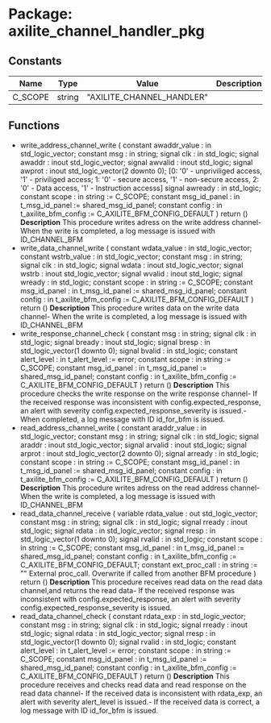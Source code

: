 # Package: axilite_channel_handler_pkg
## Constants
| Name    | Type   | Value                      | Description |
| ------- | ------ | -------------------------- | ----------- |
| C_SCOPE | string |  "AXILITE_CHANNEL_HANDLER" |             |
## Functions
- write_address_channel_write <font id="function_arguments">(    constant awaddr_value : in    std_logic_vector;
    constant msg          : in    string;
    signal   clk          : in    std_logic;
    signal   awaddr       : inout std_logic_vector;
    signal   awvalid      : inout std_logic;
    signal   awprot       : inout std_logic_vector(2 downto 0);  [0: '0' - unpriviliged access, '1' - priviliged access; 1: '0' - secure access, '1' - non-secure access, 2: '0' - Data access, '1' - Instruction accesss]
    signal   awready      : in    std_logic;
    constant scope        : in    string                := C_SCOPE;
    constant msg_id_panel : in    t_msg_id_panel        := shared_msg_id_panel;
    constant config       : in    t_axilite_bfm_config  := C_AXILITE_BFM_CONFIG_DEFAULT
  )</font> <font id="function_return">return ()</font>
**Description**
This procedure writes adress on the write address channel- When the write is completed, a log message is issued with ID_CHANNEL_BFM
- write_data_channel_write <font id="function_arguments">(    constant wdata_value  : in    std_logic_vector;
    constant wstrb_value  : in    std_logic_vector;
    constant msg          : in    string;
    signal   clk          : in    std_logic;
    signal   wdata        : inout std_logic_vector;
    signal   wstrb        : inout std_logic_vector;
    signal   wvalid       : inout std_logic;
    signal   wready       : in    std_logic;
    constant scope        : in    string                := C_SCOPE;
    constant msg_id_panel : in    t_msg_id_panel        := shared_msg_id_panel;
    constant config       : in    t_axilite_bfm_config  := C_AXILITE_BFM_CONFIG_DEFAULT
  )</font> <font id="function_return">return ()</font>
**Description**
This procedure writes data on the write data channel- When the write is completed, a log message is issued with ID_CHANNEL_BFM
- write_response_channel_check <font id="function_arguments">(    constant msg          : in    string;
    signal   clk          : in    std_logic;
    signal   bready       : inout std_logic;
    signal   bresp        : in    std_logic_vector(1 downto 0);
    signal   bvalid       : in    std_logic;
    constant alert_level  : in    t_alert_level         := error;
    constant scope        : in    string                := C_SCOPE;
    constant msg_id_panel : in    t_msg_id_panel        := shared_msg_id_panel;
    constant config       : in    t_axilite_bfm_config  := C_AXILITE_BFM_CONFIG_DEFAULT
  )</font> <font id="function_return">return ()</font>
**Description**
This procedure checks the write response on the write response channel- If the received response was inconsistent with config.expected_response,   an alert with severity config.expected_response_severity is issued.- When completed, a log message with ID id_for_bfm is issued.
- read_address_channel_write <font id="function_arguments">(    constant araddr_value : in    std_logic_vector;
    constant msg          : in    string;
    signal   clk          : in    std_logic;
    signal   araddr       : inout std_logic_vector;
    signal   arvalid      : inout std_logic;
    signal   arprot       : inout std_logic_vector(2 downto 0);
    signal   arready      : in    std_logic;
    constant scope        : in    string                := C_SCOPE;
    constant msg_id_panel : in    t_msg_id_panel        := shared_msg_id_panel;
    constant config       : in    t_axilite_bfm_config  := C_AXILITE_BFM_CONFIG_DEFAULT
  )</font> <font id="function_return">return ()</font>
**Description**
This procedure writes adress on the read address channel- When the write is completed, a log message is issued with ID_CHANNEL_BFM
- read_data_channel_receive <font id="function_arguments">(    variable rdata_value    : out   std_logic_vector;
    constant msg            : in    string;
    signal   clk            : in    std_logic;
    signal   rready         : inout std_logic;
    signal   rdata          : in    std_logic_vector;
    signal   rresp          : in    std_logic_vector(1 downto 0);
    signal   rvalid         : in    std_logic;
    constant scope          : in    string                := C_SCOPE;
    constant msg_id_panel   : in    t_msg_id_panel        := shared_msg_id_panel;
    constant config         : in    t_axilite_bfm_config  := C_AXILITE_BFM_CONFIG_DEFAULT;
    constant ext_proc_call  : in    string                := ""   External proc_call. Overwrite if called from another BFM procedure
  )</font> <font id="function_return">return ()</font>
**Description**
This procedure receives read data on the read data channel,and returns the read data- If the received response was inconsistent with config.expected_response,   an alert with severity config.expected_response_severity is issued.
- read_data_channel_check <font id="function_arguments">(    constant rdata_exp    : in    std_logic_vector;
    constant msg          : in    string;
    signal   clk          : in    std_logic;
    signal   rready       : inout std_logic;
    signal   rdata        : in    std_logic_vector;
    signal   rresp        : in    std_logic_vector(1 downto 0);
    signal   rvalid       : in    std_logic;
    constant alert_level  : in    t_alert_level         := error;
    constant scope        : in    string                := C_SCOPE;
    constant msg_id_panel : in    t_msg_id_panel        := shared_msg_id_panel;
    constant config       : in    t_axilite_bfm_config  := C_AXILITE_BFM_CONFIG_DEFAULT
  )</font> <font id="function_return">return ()</font>
**Description**
This procedure receives and checks read data and read response on the read data channel- If the received data is inconsistent with rdata_exp,   an alert with severity alert_level is issued.- If the received data is correct, a log message with ID id_for_bfm is issued.

